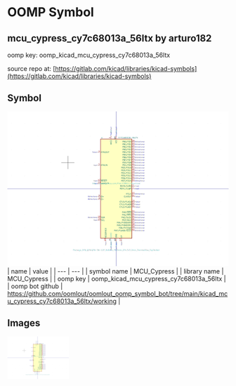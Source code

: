 # OOMP Symbol  
## mcu_cypress_cy7c68013a_56ltx  by arturo182  
  
oomp key: oomp_kicad_mcu_cypress_cy7c68013a_56ltx  
  
source repo at: [https://gitlab.com/kicad/libraries/kicad-symbols](https://gitlab.com/kicad/libraries/kicad-symbols)  
## Symbol  
  
[![working.png](working_600.png)](working.png)  
| name | value | 
| --- | --- | 
| symbol name | MCU_Cypress | 
| library name | MCU_Cypress | 
| oomp key | oomp_kicad_mcu_cypress_cy7c68013a_56ltx | 
| oomp bot github | https://github.com/oomlout/oomlout_oomp_symbol_bot/tree/main/kicad_mcu_cypress_cy7c68013a_56ltx/working | 
## Images  
  
[![working.png](working_140.png)](working.png)  
